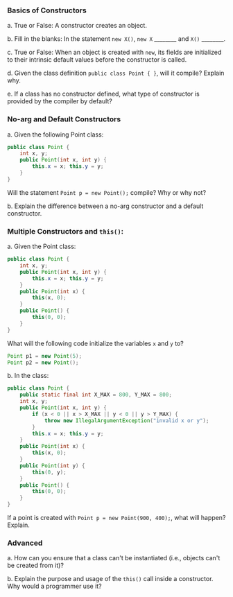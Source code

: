 
### Basics of Constructors

a. True or False: A constructor creates an object.

b. Fill in the blanks: In the statement `new X()`, `new X` ________ and `X()` ________.

c. True or False: When an object is created with `new`, its fields are initialized to their intrinsic default values before the constructor is called.

d. Given the class definition `public class Point { }`, will it compile? Explain why.

e. If a class has no constructor defined, what type of constructor is provided by the compiler by default?

### No-arg and Default Constructors

a. Given the following Point class:

```Java
public class Point {
    int x, y;
    public Point(int x, int y) {
        this.x = x; this.y = y;
    }
}
```

Will the statement `Point p = new Point();` compile? Why or why not?

b. Explain the difference between a no-arg constructor and a default constructor.

### **Multiple Constructors and `this()`:**

a. Given the Point class:
```Java
public class Point {
    int x, y;
    public Point(int x, int y) {
        this.x = x; this.y = y;
    }
    public Point(int x) {
        this(x, 0);
    }
    public Point() {
        this(0, 0);
    }
}
```

What will the following code initialize the variables `x` and `y` to?

``` Java
Point p1 = new Point(5);
Point p2 = new Point();
```

b. In the class:

```Java
public class Point {
    public static final int X_MAX = 800, Y_MAX = 800;
    int x, y;
    public Point(int x, int y) {
        if (x < 0 || x > X_MAX || y < 0 || y > Y_MAX) {
            throw new IllegalArgumentException("invalid x or y");
        }
        this.x = x; this.y = y;
    }
    public Point(int x) {
        this(x, 0);
    }
    public Point(int y) {
        this(0, y);
    }
    public Point() {
        this(0, 0);
    }
}
```

If a point is created with `Point p = new Point(900, 400);`, what will happen? Explain.

### Advanced

a. How can you ensure that a class can't be instantiated (i.e., objects can't be created from it)?

b. Explain the purpose and usage of the `this()` call inside a constructor. Why would a programmer use it?